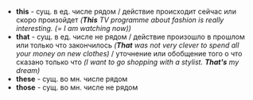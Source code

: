 - **this** - сущ. в ед. числе рядом / действие происходит сейчас или скоро произойдет *(**This** TV programme about fashion is really interesting. (= I am watching now))*
- **that** - сущ. в ед. числе не рядом / действие произошло в прошлом или только что закончилось *(**That** was not very clever to spend all your money on new clothes)* / уточнение или обобщение того о что сказано только что *(I want to go shopping with a stylist. **That's** my dream)*
- **these** - сущ. во мн. числе рядом
- **those** - сущ. во мн. числе не рядом